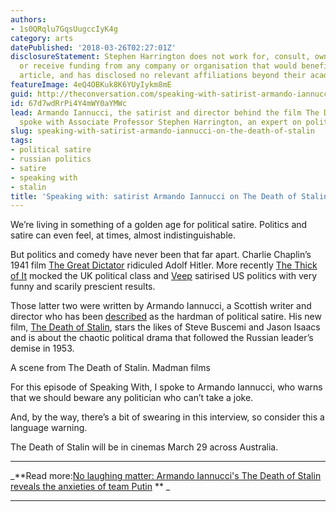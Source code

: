 ```yaml
---
authors:
- 1s0QRqlu7GqsUugccIyK4g
category: arts
datePublished: '2018-03-26T02:27:01Z'
disclosureStatement: Stephen Harrington does not work for, consult, own shares in
  or receive funding from any company or organisation that would benefit from this
  article, and has disclosed no relevant affiliations beyond their academic appointment.
featureImage: 4eQ4OBKuk8K6YUyIykm8mE
guid: http://theconversation.com/speaking-with-satirist-armando-iannucci-on-the-death-of-stalin-93941
id: 67d7wdRrPi4Y4mWY0aYMWc
lead: Armando Iannucci, the satirist and director behind the film The Death of Stalin
  spoke with Associate Professor Stephen Harrington, an expert on political satire.
slug: speaking-with-satirist-armando-iannucci-on-the-death-of-stalin
tags:
- political satire
- russian politics
- satire
- speaking with
- stalin
title: 'Speaking with: satirist Armando Iannucci on The Death of Stalin'
---
```

We’re living in something of a golden age for political satire. Politics and satire can even feel, at times, almost indistinguishable. 

But politics and comedy have never been that far apart. Charlie Chaplin’s 1941 film [The Great Dictator](http://www.imdb.com/title/tt0032553/) ridiculed Adolf Hitler. More recently [The Thick of It](http://www.bbc.co.uk/programmes/b006qgrd) mocked the UK political class and [Veep](http://www.imdb.com/title/tt1759761/) satirised US politics with very funny and scarily prescient results. 

Those latter two were written by Armando Iannucci, a Scottish writer and director who has been [described](https://www.telegraph.co.uk/culture/film/6409167/Armando-Iannucci-interview.html) as the hardman of political satire. His new film, [The Death of Stalin](https://www.madmanfilms.com.au/the-death-of-stalin/), stars the likes of Steve Buscemi and Jason Isaacs and is about the chaotic political drama that followed the Russian leader’s demise in 1953.

[](https://images.theconversation.com/files/211874/original/file-20180325-54875-12wkolt.png?ixlib=rb-1.1.0&q=45&auto=format&w=1000&fit=clip) A scene from The Death of Stalin. Madman films

For this episode of Speaking With, I spoke to Armando Iannucci, who warns that we should beware any politician who can’t take a joke. 

And, by the way, there’s a bit of swearing in this interview, so consider this a language warning. 

The Death of Stalin will be in cinemas March 29 across Australia.

* * *

_**Read more:[No laughing matter: Armando Iannucci's The Death of Stalin reveals the anxieties of team Putin](http://theconversation.com/no-laughing-matter-armando-iannuccis-the-death-of-stalin-reveals-the-anxieties-of-team-putin-93787) ** _

* * *